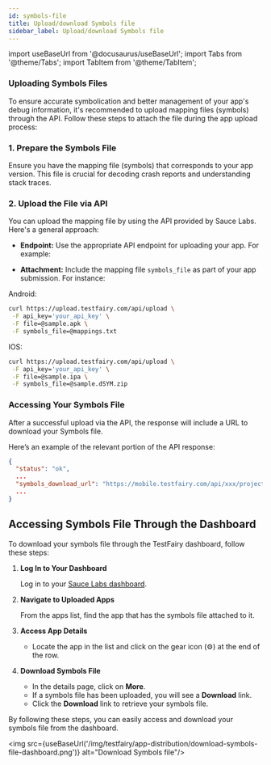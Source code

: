 ```yaml
---
id: symbols-file
title: Upload/download Symbols file
sidebar_label: Upload/download Symbols file
---
```


import useBaseUrl from '@docusaurus/useBaseUrl';
import Tabs from '@theme/Tabs';
import TabItem from '@theme/TabItem';

### Uploading Symbols Files

To ensure accurate symbolication and better management of your app's debug information, it's recommended to upload mapping files (symbols) through the API. Follow these steps to attach the file during the app upload process:

### 1. Prepare the Symbols File

Ensure you have the mapping file (symbols) that corresponds to your app version. This file is crucial for decoding crash reports and understanding stack traces.

### 2. Upload the File via API

You can upload the mapping file by using the API provided by Sauce Labs. Here's a general approach:

- **Endpoint:** Use the appropriate API endpoint for uploading your app. For example:

- **Attachment:** Include the mapping file `symbols_file` as part of your app submission. For instance:

Android:

```bash
curl https://upload.testfairy.com/api/upload \
 -F api_key='your_api_key' \
 -F file=@sample.apk \
 -F symbols_file=@mappings.txt
```

IOS:

```bash
curl https://upload.testfairy.com/api/upload \
 -F api_key='your_api_key' \
 -F file=@sample.ipa \
 -F symbols_file=@sample.dSYM.zip
```

### Accessing Your Symbols File

After a successful upload via the API, the response will include a URL to download your Symbols file.

Here’s an example of the relevant portion of the API response:

```json
{
  "status": "ok",
  ...
  "symbols_download_url": "https://mobile.testfairy.com/api/xxx/projects/xxx/builds/xxx/symbols/download/",
  ...
}
```

## Accessing Symbols File Through the Dashboard

To download your symbols file through the TestFairy dashboard, follow these steps:

1. **Log In to Your Dashboard**

   Log in to your [Sauce Labs dashboard](https://mobile.saucelabs.com).

2. **Navigate to Uploaded Apps**

   From the apps list, find the app that has the symbols file attached to it.

3. **Access App Details**

   - Locate the app in the list and click on the gear icon (⚙️) at the end of the row.

4. **Download Symbols File**

   - In the details page, click on **More**.
   - If a symbols file has been uploaded, you will see a **Download** link.
   - Click the **Download** link to retrieve your symbols file.

By following these steps, you can easily access and download your symbols file from the dashboard.

<img src={useBaseUrl('/img/testfairy/app-distribution/download-symbols-file-dashboard.png')} alt="Download Symbols file"/>
